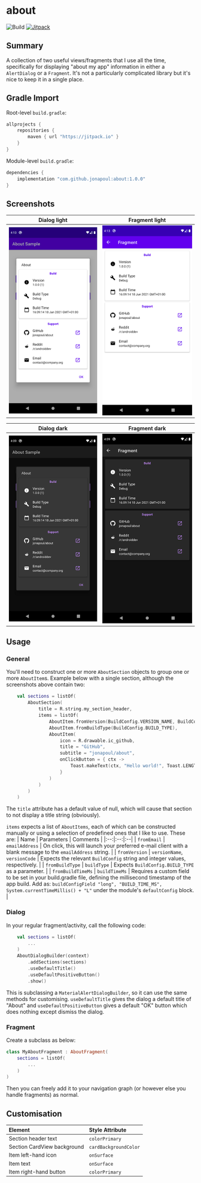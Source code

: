 # about

![Build](https://github.com/jonapoul/about/actions/workflows/build.yml/badge.svg)
[![Jitpack](https://jitpack.io/v/jonapoul/about.svg)](https://jitpack.io/#jonapoul/about)

## Summary
A collection of two useful views/fragments that I use all the time, specifically for displaying "about my app" information in either a `AlertDialog` or a `Fragment`. It's not a particularly complicated library but it's nice to keep it in a single place.
 
## Gradle Import
Root-level `build.gradle`:
```gradle
allprojects {
    repositories {
        maven { url "https://jitpack.io" }
    }
}
```

Module-level `build.gradle`:
```gradle
dependencies {
    implementation "com.github.jonapoul:about:1.0.0"
}
```

## Screenshots

| Dialog light | Fragment light
|:--:|:--:|
![Dialog](docs/dialog_light.png) | ![Fragment](docs/fragment_light.png) |

| Dialog dark | Fragment dark
|:--:|:--:|
![Dialog](docs/dialog_dark.png) | ![Fragment](docs/fragment_dark.png) |

## Usage
### General
You'll need to construct one or more `AboutSection` objects to group one or more `AboutItem`s. Example below with a single section, although the screenshots above contain two:
```kotlin
    val sections = listOf(
        AboutSection(
            title = R.string.my_section_header,
            items = listOf(
                AboutItem.fromVersion(BuildConfig.VERSION_NAME, BuildConfig.VERSION_CODE),
                AboutItem.fromBuildType(BuildConfig.BUILD_TYPE),
                AboutItem(
                    icon = R.drawable.ic_github,
                    title = "GitHub",
                    subtitle = "jonapoul/about",
                    onClickButton = { ctx ->
                        Toast.makeText(ctx, "Hello world!", Toast.LENGTH_LONG).show()
                    }
                )
            )
        )
    )
```
The `title` attribute has a default value of null, which will cause that section to not display a title string (obviously).

`items` expects a list of `AboutItems`, each of which can be constructed manually or using a selection of predefined ones that I like to use. These are:
| Name | Parameters | Comments |
|:--:|:--:|:--|
| `fromEmail` | `emailAddress` | On click, this will launch your preferred e-mail client with a blank message to the `emailAddress` string. |
| `fromVersion` | `versionName`, `versionCode` | Expects the relevant `BuildConfig` string and integer values, respectively. |
| `fromBuildType` | `buildType` | Expects `BuildConfig.BUILD_TYPE` as a parameter. |
| `fromBuildTimeMs` | `buildTimeMs` | Requires a custom field to be set in your build.gradle file, defining the millisecond timestamp of the app build. Add as: `buildConfigField "long", "BUILD_TIME_MS", System.currentTimeMillis() + "L"` under the module's `defaultConfig` block. |

### Dialog
In your regular fragment/activity, call the following code:
```kotlin
    val sections = listOf(
        ...
    )
    AboutDialogBuilder(context)
        .addSections(sections)
        .useDefaultTitle()
        .useDefaultPositiveButton()
        .show()
```
This is subclassing a `MaterialAlertDialogBuilder`, so it can use the same methods for customising. `useDefaultTitle` gives the dialog a default title of "About" and `useDefaultPositiveButton` gives a default "OK" button which does nothing except dismiss the dialog.


### Fragment
Create a subclass as below:
```kotlin
class MyAboutFragment : AboutFragment(
    sections = listOf(
        ...
    )
)
```
Then you can freely add it to your navigation graph (or however else you handle fragments) as normal.

## Customisation
| Element | Style Attribute |
|:--|:--|
| Section header text | `colorPrimary` |
| Section CardView background | `cardBackgroundColor` |
| Item left-hand icon | `onSurface` |
| Item text | `onSurface` |
| Item right-hand button  | `colorPrimary` |
